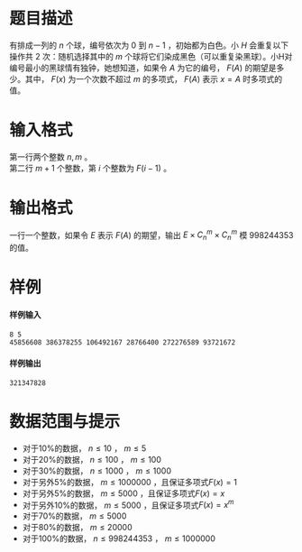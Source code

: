 
# 题目描述

有排成一列的 $n$ 个球，编号依次为 $0$ 到 $n-1$ ，初始都为白色。小 $H$ 会重复以下操作共 $2$ 次：随机选择其中的 $m$ 个球将它们染成黑色（可以重复染黑球）。小H对编号最小的黑球情有独钟，她想知道，如果令 $A$ 为它的编号， $F(A)$ 的期望是多少。其中， $F(x)$ 为一个次数不超过 $m$ 的多项式， $F(A)$ 表示 $x=A$ 时多项式的值。

# 输入格式

第一行两个整数 $n,m$ 。  
第二行 $m+1$ 个整数，第 $i$ 个整数为 $F(i-1)$ 。

# 输出格式

一行一个整数，如果令 $E$ 表示 $F(A)$ 的期望，输出 $E\times C^{m}_{n}\times C^{m}_{n}$ 模 $998244353$ 的值。

# 样例

#### 样例输入
```plain
8 5  
45856608 386378255 106492167 28766400 272276589 93721672
```

#### 样例输出

```plain
321347828
```

# 数据范围与提示

- 对于$10\%$的数据， $n \leq 10$ ， $m \leq 5$ 
- 对于$20\%$的数据， $n \leq 100$ ， $m \leq 100$ 
- 对于$30\%$的数据， $n \leq 1000$ ， $m \leq 1000$ 
- 对于另外$5\%$的数据， $m \leq 1000000$ ，且保证多项式$F(x)=1$ 
- 对于另外$5\%$的数据， $m \leq 5000$ ，且保证多项式$F(x)=x$ 
- 对于另外$10\%$的数据， $m \leq 5000$ ，且保证多项式$F(x)=x^m$ 
- 对于$70\%$的数据， $m \leq 5000$ 
- 对于$80\%$的数据， $m \leq 20000$ 
- 对于$100\%$的数据， $n \leq 998244353$ ， $m \leq 1000000$ 

